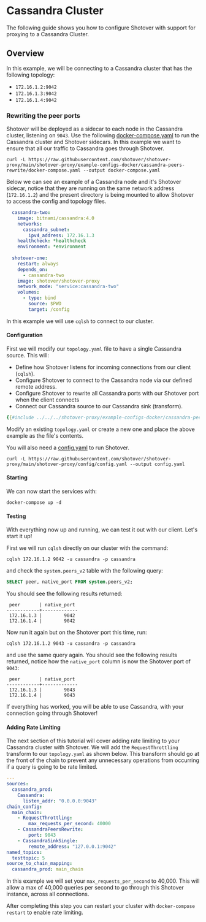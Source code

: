 # Cassandra Cluster
  
The following guide shows you how to configure Shotover with support for proxying to a Cassandra Cluster.

## Overview

In this example, we will be connecting to a Cassandra cluster that has the following topology:

* `172.16.1.2:9042`
* `172.16.1.3:9042`
* `172.16.1.4:9042`

### Rewriting the peer ports

Shotover will be deployed as a sidecar to each node in the Cassandra cluster, listening on `9043`. Use the following [docker-compose.yaml](https://raw.githubusercontent.com/shotover/shotover-proxy/cassandra-docs/shotover-proxy/example-configs-docker/cassandra-peers-rewrite/docker-compose.yaml) to run the Cassandra cluster and Shotover sidecars. In this example we want to ensure that all our traffic to Cassandra goes through Shotover.

```console
curl -L https://raw.githubusercontent.com/shotover/shotover-proxy/main/shotover-proxy/example-configs-docker/cassandra-peers-rewrite/docker-compose.yaml --output docker-compose.yaml
```

Below we can see an example of a Cassandra node and it's Shotover sidecar, notice that they are running on the same network address (`172.16.1.2`) and the present directory is being mounted to allow Shotover to access the config and topology files.

```YAML
  cassandra-two:
    image: bitnami/cassandra:4.0
    networks:
      cassandra_subnet:
        ipv4_address: 172.16.1.3
    healthcheck: *healthcheck
    environment: *environment
    
  shotover-one:
    restart: always
    depends_on:
      - cassandra-two
    image: shotover/shotover-proxy
    network_mode: "service:cassandra-two"
    volumes:
      - type: bind
        source: $PWD
        target: /config
```

In this example we will use `cqlsh` to connect to our cluster.

#### Configuration

First we will modify our `topology.yaml` file to have a single Cassandra source. This will:

* Define how Shotover listens for incoming connections from our client (`cqlsh`).
* Configure Shotover to connect to the Cassandra node via our defined remote address.
* Configure Shotover to rewrite all Cassandra ports with our Shotover port when the client connects
* Connect our Cassandra source to our Cassandra sink (transform).

```yaml
{{#include ../../../shotover-proxy/example-configs-docker/cassandra-peers-rewrite/topology.yaml}}
```

Modify an existing `topology.yaml` or create a new one and place the above example as the file's contents.

You will also need a [config.yaml](https://raw.githubusercontent.com/shotover/shotover-proxy/main/shotover-proxy/config/config.yaml) to run Shotover.

```console
curl -L https://raw.githubusercontent.com/shotover/shotover-proxy/main/shotover-proxy/config/config.yaml --output config.yaml
```

#### Starting

We can now start the services with:

```console
docker-compose up -d
```

#### Testing

With everything now up and running, we can test it out with our client. Let's start it up!

First we will run `cqlsh` directly on our cluster with the command:

```console
cqlsh 172.16.1.2 9042 -u cassandra -p cassandra
```

and check the `system.peers_v2` table with the following query:

```sql
SELECT peer, native_port FROM system.peers_v2;
```

You should see the following results returned:

```console
 peer       | native_port
------------+-------------
 172.16.1.3 |        9042
 172.16.1.4 |        9042
```

Now run it again but on the Shotover port this time, run:

```console
cqlsh 172.16.1.2 9043 -u cassandra -p cassandra
```

and use the same query again. You should see the following results returned, notice how the `native_port` column is now the Shotover port of `9043`:

```console
 peer       | native_port
------------+-------------
 172.16.1.3 |        9043
 172.16.1.4 |        9043
```

If everything has worked, you will be able to use Cassandra, with your connection going through Shotover!

#### Adding Rate Limiting

The next section of this tutorial will cover adding rate limiting to your Cassandra cluster with Shotover. We will add the `RequestThrottling` transform to our `topology.yaml` as shown below. This transform should go at the front of the chain to prevent any unnecessary operations from occurring if a query is going to be rate limited.

```YAML
---
sources:
  cassandra_prod:
    Cassandra:
      listen_addr: "0.0.0.0:9043"
chain_config:
  main_chain:
    - RequestThrottling:
        max_requests_per_second: 40000
    - CassandraPeersRewrite:
        port: 9043
    - CassandraSinkSingle:
        remote_address: "127.0.0.1:9042"
named_topics:
  testtopic: 5
source_to_chain_mapping:
  cassandra_prod: main_chain
```

In this example we will set your `max_requests_per_second` to 40,000. This will allow a max of 40,000 queries per second to go through this Shotover instance, across all connections.

After completing this step you can restart your cluster with `docker-compose restart` to enable rate limiting.
